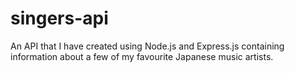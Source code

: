 # singers-api
An API that I have created using Node.js and Express.js containing information about a few of my favourite Japanese music artists.
